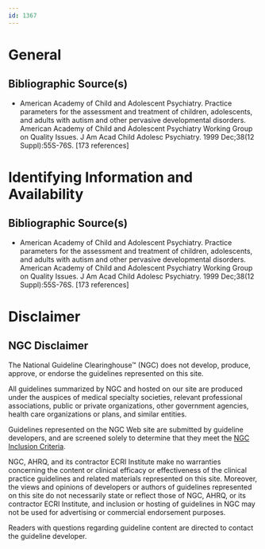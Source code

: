 ```yaml
---
id: 1367
---
```


# General

## Bibliographic Source(s)

- American Academy of Child and Adolescent Psychiatry. Practice parameters for the assessment and treatment of children, adolescents, and adults with autism and other pervasive developmental disorders. American Academy of Child and Adolescent Psychiatry Working Group on Quality Issues. J Am Acad Child Adolesc Psychiatry. 1999 Dec;38(12 Suppl):55S-76S. [173 references]

# Identifying Information and Availability

## Bibliographic Source(s)

- American Academy of Child and Adolescent Psychiatry. Practice parameters for the assessment and treatment of children, adolescents, and adults with autism and other pervasive developmental disorders. American Academy of Child and Adolescent Psychiatry Working Group on Quality Issues. J Am Acad Child Adolesc Psychiatry. 1999 Dec;38(12 Suppl):55S-76S. [173 references]

# Disclaimer

## NGC Disclaimer

The National Guideline Clearinghouse™ (NGC) does not develop, produce, approve, or endorse the guidelines represented on this site.

All guidelines summarized by NGC and hosted on our site are produced under the auspices of medical specialty societies, relevant professional associations, public or private organizations, other government agencies, health care organizations or plans, and similar entities.

Guidelines represented on the NGC Web site are submitted by guideline developers, and are screened solely to determine that they meet the [NGC Inclusion Criteria](/help-and-about/summaries/inclusion-criteria).

NGC, AHRQ, and its contractor ECRI Institute make no warranties concerning the content or clinical efficacy or effectiveness of the clinical practice guidelines and related materials represented on this site. Moreover, the views and opinions of developers or authors of guidelines represented on this site do not necessarily state or reflect those of NGC, AHRQ, or its contractor ECRI Institute, and inclusion or hosting of guidelines in NGC may not be used for advertising or commercial endorsement purposes.

Readers with questions regarding guideline content are directed to contact the guideline developer.

